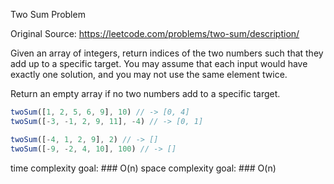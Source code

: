 Two Sum Problem

Original Source: https://leetcode.com/problems/two-sum/description/

Given an array of integers, return indices of the two numbers such that they add up to a specific target.
You may assume that each input would have exactly one solution, and you may not use the same element twice.

Return an empty array if no two numbers add to a specific target.

```javascript
twoSum([1, 2, 5, 6, 9], 10) // -> [0, 4]
twoSum([-3, -1, 2, 9, 11], -4) // -> [0, 1]

twoSum([-4, 1, 2, 9], 2) // -> []
twoSum([-9, -2, 4, 10], 100) // -> []
```

time complexity goal: ### O(n)
space complexity goal: ### O(n)
